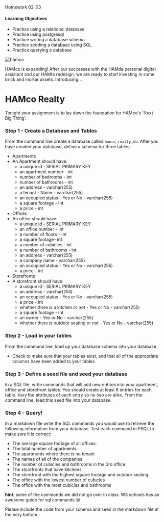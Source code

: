 Homework 02-03

#### Learning Objectives
- Practice using a relational database
- Practice using postgresql
- Practice writing a database schema
- Practice seeding a database using SQL
- Practice querying a database

![hamco](http://www.marcellusonmainstreet.org/uploads/businesses/logos/1c6cd25a-ebbb-4213-9c30-135e16cbc7a6.jpg)

HAMco is expanding! After our successes with the HAMda personal digital
assistant and our HAMta redesign,
we are ready to start investing in some brick and mortar assets.
Introducing...

# HAMco Realty

Tonight your assignment is to lay down the foundation for HAMco's
'Next Big Thing'.

### Step 1 - Create a Database and Tables
From the command line create a database called `hamco_realty_db`.
After you have created your database,
define a schema for three tables:

- Apartments
 - An Apartment should have:
   - a unique id - SERIAL PRIMARY KEY
   - an apartment number - int
   - number of bedrooms - int
   - number of bathrooms - int
   - an address - varchar(255)
   - a tenant - Name - varchar(255)
   - an occupied status - Yes or No - varchar(255)
   - a square footage - int
   - a price - int
- Offices
 - An office should have:
   - a unique id - SERIAL PRIMARY KEY
   - an office number - int
   - a number of floors - int
   - a square footage- int
   - a number of cubicles - int
   - a number of bathrooms - int
   - an address - varchar(255)
   - a company name - varchar(255)
   - an occupied status - Yes or No - varchar(255)
   - a price - int
- Storefronts
 - A storefront should have:
   - a unique id - SERIAL PRIMARY KEY
   - an address - varchar(255)
   - an occupied status - Yes or No - varchar(255)
   - a price - int
   - whether there is a kitchen or not - Yes or No - varchar(255)
   - a square footage - int
   - an owner - Yes or No - varchar(255)
   - whether there is outdoor seating or not - Yes or No - varchar(255)

### Step 2 - Load in your tables
From the command line, load up your database schema into your database
- Check to make sure that your tables exist, and that all of the appropriate
columns have been added to your tables.

### Step 3 - Define a seed file and seed your database
In a SQL file, write commands that will add new entries into your apartment,
office and storefront tables. You should create at least 6 entries for
each table. Vary the attributes of each entry so no two are alike. From
the command line, load this seed file into your database.

### Step 4 - Query!

In a markdown file write the SQL commands you would use to retrieve the
following information from your database. Test each command in PSQL to
make sure it is correct:

- The average square footage of all offices.
- The total number of apartments.
- The apartments where there is no tenant
- The names of all of the companies
- The number of cubicles and bathrooms in the 3rd office
- The storefronts that have kitchens
- The storefront with the highest square footage and outdoor seating
- The office with the lowest number of cubicles
- The office with the most cubicles and bathrooms

__hint__: some of the commands we did not go over in class. W3 schools has
an awesome guide for sql commands :wink:

Please include the code from your schema and seed in the markdown file at
the very bottom.
